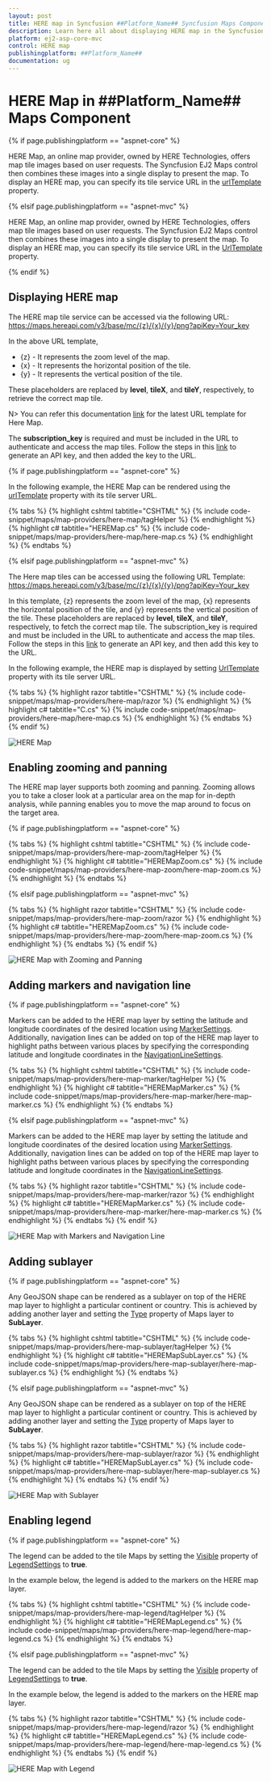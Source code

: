 ```yaml
---
layout: post
title: HERE map in Syncfusion ##Platform_Name## Syncfusion Maps Component
description: Learn here all about displaying HERE map in the Syncfusion ##Platform_Name## Maps component and much more details.
platform: ej2-asp-core-mvc
control: HERE map
publishingplatform: ##Platform_Name##
documentation: ug
---
```


# HERE Map in ##Platform_Name## Maps Component

{% if page.publishingplatform == "aspnet-core" %}

HERE Map, an online map provider, owned by HERE Technologies, offers map tile images based on user requests. The Syncfusion EJ2 Maps control then combines these images into a single display to present the map. To display an HERE map, you can specify its tile service URL in the [urlTemplate](https://help.syncfusion.com/cr/aspnetcore-js2/Syncfusion.EJ2.Maps.MapsLayer.html#Syncfusion_EJ2_Maps_MapsLayer_UrlTemplate) property.

{% elsif page.publishingplatform == "aspnet-mvc" %}

HERE Map, an online map provider, owned by HERE Technologies, offers map tile images based on user requests. The Syncfusion EJ2 Maps control then combines these images into a single display to present the map. To display an HERE map, you can specify its tile service URL in the [UrlTemplate](https://help.syncfusion.com/cr/aspnetmvc-js2/Syncfusion.EJ2.Maps.MapsLayer.html#Syncfusion_EJ2_Maps_MapsLayer_UrlTemplate) property.

{% endif %}

## Displaying HERE map

The HERE map tile service can be accessed via the following URL:
https://maps.hereapi.com/v3/base/mc/{z}/{x}/{y}/png?apiKey=Your_key

In the above URL template,

* {z} - It represents the zoom level of the map.
* {x} - It represents the horizontal position of the tile.
* {y} - It represents the vertical position of the tile. 

These placeholders are replaced by **level**, **tileX**, and **tileY**, respectively, to retrieve the correct map tile.

N> You can refer this documentation [link](https://www.here.com/docs/bundle/raster-tile-api-developer-guide/page/topics/quickstart.html#obtain-a-tile) for the latest URL template for Here Map.

The **subscription_key** is required and must be included in the URL to authenticate and access the map tiles. Follow the steps in this [link](https://www.here.com/docs/bundle/raster-tile-api-developer-guide/page/topics/quickstart.html#get-an-api-key) to generate an API key, and then added the key to the URL.

{% if page.publishingplatform == "aspnet-core" %}

In the following example, the HERE Map can be rendered using the [urlTemplate](https://help.syncfusion.com/cr/aspnetcore-js2/Syncfusion.EJ2.Maps.MapsLayer.html#Syncfusion_EJ2_Maps_MapsLayer_UrlTemplate) property with its tile server URL.

{% tabs %}
{% highlight cshtml tabtitle="CSHTML" %}
{% include code-snippet/maps/map-providers/here-map/tagHelper %}
{% endhighlight %}
{% highlight c# tabtitle="HEREMap.cs" %}
{% include code-snippet/maps/map-providers/here-map/here-map.cs %}
{% endhighlight %}
{% endtabs %}

{% elsif page.publishingplatform == "aspnet-mvc" %}

The Here map tiles can be accessed using the following URL Template:
https://maps.hereapi.com/v3/base/mc/{z}/{x}/{y}/png?apiKey=Your_key

In this template, {z} represents the zoom level of the map, {x} represents the horizontal position of the tile, and {y} represents the vertical position of the tile. These placeholders are replaced by **level**, **tileX**, and **tileY**, respectively, to fetch the correct map tile. The subscription_key is required and must be included in the URL to authenticate and access the map tiles. Follow the steps in this [link](https://www.here.com/docs/bundle/raster-tile-api-developer-guide/page/topics/quickstart.html) to generate an API key, and then add this key to the URL.

In the following example, the HERE map is displayed by setting [UrlTemplate](https://help.syncfusion.com/cr/aspnetmvc-js2/Syncfusion.EJ2.Maps.MapsLayer.html#Syncfusion_EJ2_Maps_MapsLayer_UrlTemplate) property with its tile server URL.

{% tabs %}
{% highlight razor tabtitle="CSHTML" %}
{% include code-snippet/maps/map-providers/here-map/razor %}
{% endhighlight %}
{% highlight c# tabtitle="C.cs" %}
{% include code-snippet/maps/map-providers/here-map/here-map.cs %}
{% endhighlight %}
{% endtabs %}
{% endif %}

![HERE Map](../images/MapProviders/Here-map/here-map.png)

## Enabling zooming and panning

The HERE map layer supports both zooming and panning. Zooming allows you to take a closer look at a particular area on the map for in-depth analysis, while panning enables you to move the map around to focus on the target area.

{% if page.publishingplatform == "aspnet-core" %}

{% tabs %}
{% highlight cshtml tabtitle="CSHTML" %}
{% include code-snippet/maps/map-providers/here-map-zoom/tagHelper %}
{% endhighlight %}
{% highlight c# tabtitle="HEREMapZoom.cs" %}
{% include code-snippet/maps/map-providers/here-map-zoom/here-map-zoom.cs %}
{% endhighlight %}
{% endtabs %}

{% elsif page.publishingplatform == "aspnet-mvc" %}

{% tabs %}
{% highlight razor tabtitle="CSHTML" %}
{% include code-snippet/maps/map-providers/here-map-zoom/razor %}
{% endhighlight %}
{% highlight c# tabtitle="HEREMapZoom.cs" %}
{% include code-snippet/maps/map-providers/here-map-zoom/here-map-zoom.cs %}
{% endhighlight %}
{% endtabs %}
{% endif %}

![HERE Map with Zooming and Panning](../images/MapProviders/Here-map/here-map-zooming.png)

## Adding markers and navigation line

{% if page.publishingplatform == "aspnet-core" %}

Markers can be added to the HERE map layer by setting the latitude and longitude coordinates of the desired location using [MarkerSettings](https://help.syncfusion.com/cr/aspnetcore-js2/Syncfusion.EJ2.Maps.MapsLayer.html#Syncfusion_EJ2_Maps_MapsLayer_MarkerSettings). Additionally, navigation lines can be added on top of the HERE map layer to highlight paths between various places by specifying the corresponding latitude and longitude coordinates in the [NavigationLineSettings](https://help.syncfusion.com/cr/aspnetcore-js2/Syncfusion.EJ2.Maps.MapsLayer.html#Syncfusion_EJ2_Maps_MapsLayer_NavigationLineSettings).

{% tabs %}
{% highlight cshtml tabtitle="CSHTML" %}
{% include code-snippet/maps/map-providers/here-map-marker/tagHelper %}
{% endhighlight %}
{% highlight c# tabtitle="HEREMapMarker.cs" %}
{% include code-snippet/maps/map-providers/here-map-marker/here-map-marker.cs %}
{% endhighlight %}
{% endtabs %}

{% elsif page.publishingplatform == "aspnet-mvc" %}

Markers can be added to the HERE map layer by setting the latitude and longitude coordinates of the desired location using [MarkerSettings](https://help.syncfusion.com/cr/aspnetmvc-js2/Syncfusion.EJ2.Maps.MapsLayer.html#Syncfusion_EJ2_Maps_MapsLayer_MarkerSettings). Additionally, navigation lines can be added on top of the HERE map layer to highlight paths between various places by specifying the corresponding latitude and longitude coordinates in the [NavigationLineSettings](https://help.syncfusion.com/cr/aspnetmvc-js2/Syncfusion.EJ2.Maps.MapsLayer.html#Syncfusion_EJ2_Maps_MapsLayer_NavigationLineSettings).

{% tabs %}
{% highlight razor tabtitle="CSHTML" %}
{% include code-snippet/maps/map-providers/here-map-marker/razor %}
{% endhighlight %}
{% highlight c# tabtitle="HEREMapMarker.cs" %}
{% include code-snippet/maps/map-providers/here-map-marker/here-map-marker.cs %}
{% endhighlight %}
{% endtabs %}
{% endif %}

![HERE Map with Markers and Navigation Line](../images/MapProviders/Here-map/here-map-marker-and-line.png)

## Adding sublayer

{% if page.publishingplatform == "aspnet-core" %}

Any GeoJSON shape can be rendered as a sublayer on top of the HERE map layer to highlight a particular continent or country. This is achieved by adding another layer and setting the [Type](https://help.syncfusion.com/cr/aspnetcore-js2/Syncfusion.EJ2.Maps.MapsLayer.html#Syncfusion_EJ2_Maps_MapsLayer_Type) property of Maps layer to **SubLayer**.

{% tabs %}
{% highlight cshtml tabtitle="CSHTML" %}
{% include code-snippet/maps/map-providers/here-map-sublayer/tagHelper %}
{% endhighlight %}
{% highlight c# tabtitle="HEREMapSubLayer.cs" %}
{% include code-snippet/maps/map-providers/here-map-sublayer/here-map-sublayer.cs %}
{% endhighlight %}
{% endtabs %}

{% elsif page.publishingplatform == "aspnet-mvc" %}

Any GeoJSON shape can be rendered as a sublayer on top of the HERE map layer to highlight a particular continent or country. This is achieved by adding another layer and setting the [Type](https://help.syncfusion.com/cr/aspnetmvc-js2/Syncfusion.EJ2.Maps.MapsLayer.html#Syncfusion_EJ2_Maps_MapsLayer_Type) property of Maps layer to **SubLayer**.

{% tabs %}
{% highlight razor tabtitle="CSHTML" %}
{% include code-snippet/maps/map-providers/here-map-sublayer/razor %}
{% endhighlight %}
{% highlight c# tabtitle="HEREMapSubLayer.cs" %}
{% include code-snippet/maps/map-providers/here-map-sublayer/here-map-sublayer.cs %}
{% endhighlight %}
{% endtabs %}
{% endif %}

![HERE Map with Sublayer](../images/MapProviders/Here-map/here-map-sublayer.png)

## Enabling legend

{% if page.publishingplatform == "aspnet-core" %}

The legend can be added to the tile Maps by setting the [Visible](https://help.syncfusion.com/cr/aspnetcore-js2/Syncfusion.EJ2.Maps.MapsLegendSettings.html#Syncfusion_EJ2_Maps_MapsLegendSettings_Visible) property of [LegendSettings](https://help.syncfusion.com/cr/aspnetcore-js2/Syncfusion.EJ2.Maps.Maps.html#Syncfusion_EJ2_Maps_Maps_LegendSettings) to **true**.

In the example below, the legend is added to the markers on the HERE map layer.

{% tabs %}
{% highlight cshtml tabtitle="CSHTML" %}
{% include code-snippet/maps/map-providers/here-map-legend/tagHelper %}
{% endhighlight %}
{% highlight c# tabtitle="HEREMapLegend.cs" %}
{% include code-snippet/maps/map-providers/here-map-legend/here-map-legend.cs %}
{% endhighlight %}
{% endtabs %}

{% elsif page.publishingplatform == "aspnet-mvc" %}

The legend can be added to the tile Maps by setting the [Visible](https://help.syncfusion.com/cr/aspnetmvc-js2/Syncfusion.EJ2.Maps.MapsLegendSettings.html#Syncfusion_EJ2_Maps_MapsLegendSettings_Visible) property of [LegendSettings](https://help.syncfusion.com/cr/aspnetmvc-js2/Syncfusion.EJ2.Maps.Maps.html#Syncfusion_EJ2_Maps_Maps_LegendSettings) to **true**.

In the example below, the legend is added to the markers on the HERE map layer.

{% tabs %}
{% highlight razor tabtitle="CSHTML" %}
{% include code-snippet/maps/map-providers/here-map-legend/razor %}
{% endhighlight %}
{% highlight c# tabtitle="HEREMapLegend.cs" %}
{% include code-snippet/maps/map-providers/here-map-legend/here-map-legend.cs %}
{% endhighlight %}
{% endtabs %}
{% endif %}

![HERE Map with Legend](../images/MapProviders/Here-map/here-map-legend.png)
